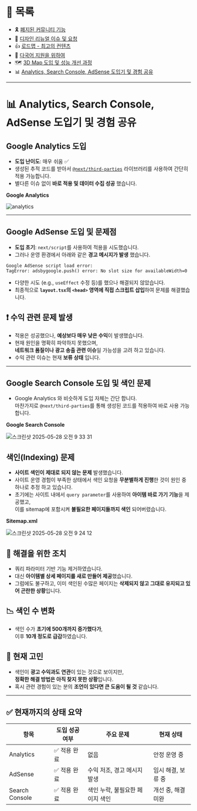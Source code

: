 # 📂 목록

- 🎗️ [폐지된 커뮤니티 기능](./community.md)
- 🎨 [디자인 리뉴얼 이슈 및 요청](./design.md)
- 👍 [로드맵 - 최고의 컨텐츠](./roadmap.md)
- 🍱 [다국어 지원을 위하여](./i18n.md)
- 🗺️ [3D Map 도입 및 성능 개선 과정](./3dmap.md)
- 📊 [Analytics, Search Console, AdSense 도입기 및 경험 공유](./google.md)

---

# 📊 Analytics, Search Console, AdSense 도입기 및 경험 공유

## Google Analytics 도입

- **도입 난이도**: 매우 쉬움 ✅
- 생성된 추적 코드를 받아서 [`@next/third-parties`](https://nextjs.org/docs/app/building-your-application/optimizing/third-party-scripts) 라이브러리를 사용하여 간단히 적용 가능합니다.
- 별다른 이슈 없이 **바로 적용 및 데이터 수집 성공** 했습니다.

**Google Analytics**

![analytics](https://github.com/user-attachments/assets/1c77a1e9-c3ed-4a4f-96c3-a33832b23829)

---

## Google AdSense 도입 및 문제점

- **도입 초기**: `next/script`를 사용하여 적용을 시도했습니다.
- 그러나 운영 환경에서 아래와 같은 **경고 메시지가 발생** 했습니다.

```
Google AdSense script load error:
TagError: adsbygoogle.push() error: No slot size for availableWidth=0
```

- 다양한 시도 (e.g., `useEffect` 수정 등)를 했으나 해결되지 않았습니다.
- 최종적으로 **`layout.tsx`의 `<head>` 영역에 직접 스크립트 삽입**하여 문제를 해결했습니다.

## ❗ 수익 관련 문제 발생

- 적용은 성공했으나, **예상보다 매우 낮은 수익**이 발생했습니다.
- 현재 원인을 명확히 파악하지 못했으며,  
  **네트워크 품질이나 광고 송출 관련 이슈**일 가능성을 고려 하고 있습니다.
- 수익 관련 이슈는 현재 **보류 상태** 입니다.

---

## Google Search Console 도입 및 색인 문제

- Google Analytics 와 비슷하게 도입 자체는 간단 합니다.  
  마찬가지로 `@next/third-parties`를 통해 생성된 코드를 적용하여 바로 사용 가능합니다.

**Google Search Console**

![스크린샷 2025-05-28 오전 9 33 31](https://github.com/user-attachments/assets/b9343f94-deac-4d1f-b1b8-ca94137589a1)


## 색인(Indexing) 문제

- **사이트 색인이 제대로 되지 않는 문제** 발생했습니다.
- 사이트 운영 경험이 부족한 상태에서 색인 요청을 **무분별하게 진행**한 것이 원인 중 하나로 추정 하고 있습니다.
- 초기에는 사이트 내에서 `query parameter`를 사용하여 **아이템 바로 가기 기능**을 제공했고,  
  이를 sitemap에 포함시켜 **불필요한 페이지들까지 색인** 되어버렸습니다.

**Sitemap.xml**

![스크린샷 2025-05-28 오전 9 24 12](https://github.com/user-attachments/assets/fbc86e71-0f0d-4513-9bec-11ade93116a3)

## 🔄 해결을 위한 조치

- 쿼리 파라미터 기반 기능 제거하였습니다.
- 대신 **아이템별 상세 페이지를 새로 만들어 제공**했습니다.
- 그럼에도 불구하고, 이미 색인된 수많은 페이지는 **삭제되지 않고 그대로 유지되고 있어 곤란한 상황**입니다.

## 📉 색인 수 변화

- 색인 수가 **초기에 500개까지 증가했다가**,  
  이후 **10개 정도로 급감**하였습니다.


## 📌 현재 고민

- 색인이 **광고 수익과도 연관**이 있는 것으로 보이지만,  
  **정확한 해결 방법은 아직 찾지 못한 상황**입니다.
- 혹시 관련 경험이 있는 분의 **조언이 있다면 큰 도움이 될 것** 같습니다.

---

## ✅ 현재까지의 상태 요약

| 항목           | 도입 성공 여부 | 주요 문제                       | 현재 상태          |
| -------------- | -------------- | ------------------------------- | ------------------ |
| Analytics      | ✅ 적용 완료   | 없음                            | 안정 운영 중       |
| AdSense        | ✅ 적용 완료   | 수익 저조, 경고 메시지 발생     | 임시 해결, 보류 중 |
| Search Console | ✅ 적용 완료   | 색인 누락, 불필요한 페이지 색인 | 개선 중, 해결 미완 |
